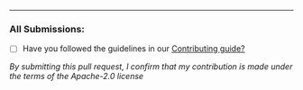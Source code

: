 
----

### All Submissions:

* [ ] Have you followed the guidelines in our [Contributing guide?](https://github.com/awslabs/log-hub/blob/main/CONTRIBUTING.md)


*By submitting this pull request, I confirm that my contribution is made under the terms of the Apache-2.0 license*
